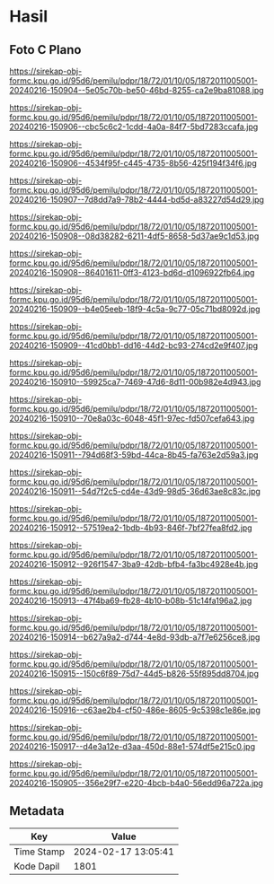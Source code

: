 # Hasil

## Foto C Plano

https://sirekap-obj-formc.kpu.go.id/95d6/pemilu/pdpr/18/72/01/10/05/1872011005001-20240216-150904--5e05c70b-be50-46bd-8255-ca2e9ba81088.jpg

https://sirekap-obj-formc.kpu.go.id/95d6/pemilu/pdpr/18/72/01/10/05/1872011005001-20240216-150906--cbc5c6c2-1cdd-4a0a-84f7-5bd7283ccafa.jpg

https://sirekap-obj-formc.kpu.go.id/95d6/pemilu/pdpr/18/72/01/10/05/1872011005001-20240216-150906--4534f95f-c445-4735-8b56-425f194f34f6.jpg

https://sirekap-obj-formc.kpu.go.id/95d6/pemilu/pdpr/18/72/01/10/05/1872011005001-20240216-150907--7d8dd7a9-78b2-4444-bd5d-a83227d54d29.jpg

https://sirekap-obj-formc.kpu.go.id/95d6/pemilu/pdpr/18/72/01/10/05/1872011005001-20240216-150908--08d38282-6211-4df5-8658-5d37ae9c1d53.jpg

https://sirekap-obj-formc.kpu.go.id/95d6/pemilu/pdpr/18/72/01/10/05/1872011005001-20240216-150908--86401611-0ff3-4123-bd6d-d1096922fb64.jpg

https://sirekap-obj-formc.kpu.go.id/95d6/pemilu/pdpr/18/72/01/10/05/1872011005001-20240216-150909--b4e05eeb-18f9-4c5a-9c77-05c71bd8092d.jpg

https://sirekap-obj-formc.kpu.go.id/95d6/pemilu/pdpr/18/72/01/10/05/1872011005001-20240216-150909--41cd0bb1-dd16-44d2-bc93-274cd2e9f407.jpg

https://sirekap-obj-formc.kpu.go.id/95d6/pemilu/pdpr/18/72/01/10/05/1872011005001-20240216-150910--59925ca7-7469-47d6-8d11-00b982e4d943.jpg

https://sirekap-obj-formc.kpu.go.id/95d6/pemilu/pdpr/18/72/01/10/05/1872011005001-20240216-150910--70e8a03c-6048-45f1-97ec-fd507cefa643.jpg

https://sirekap-obj-formc.kpu.go.id/95d6/pemilu/pdpr/18/72/01/10/05/1872011005001-20240216-150911--794d68f3-59bd-44ca-8b45-fa763e2d59a3.jpg

https://sirekap-obj-formc.kpu.go.id/95d6/pemilu/pdpr/18/72/01/10/05/1872011005001-20240216-150911--54d7f2c5-cd4e-43d9-98d5-36d63ae8c83c.jpg

https://sirekap-obj-formc.kpu.go.id/95d6/pemilu/pdpr/18/72/01/10/05/1872011005001-20240216-150912--57519ea2-1bdb-4b93-846f-7bf27fea8fd2.jpg

https://sirekap-obj-formc.kpu.go.id/95d6/pemilu/pdpr/18/72/01/10/05/1872011005001-20240216-150912--926f1547-3ba9-42db-bfb4-fa3bc4928e4b.jpg

https://sirekap-obj-formc.kpu.go.id/95d6/pemilu/pdpr/18/72/01/10/05/1872011005001-20240216-150913--47f4ba69-fb28-4b10-b08b-51c14fa196a2.jpg

https://sirekap-obj-formc.kpu.go.id/95d6/pemilu/pdpr/18/72/01/10/05/1872011005001-20240216-150914--b627a9a2-d744-4e8d-93db-a7f7e6256ce8.jpg

https://sirekap-obj-formc.kpu.go.id/95d6/pemilu/pdpr/18/72/01/10/05/1872011005001-20240216-150915--150c6f89-75d7-44d5-b826-55f895dd8704.jpg

https://sirekap-obj-formc.kpu.go.id/95d6/pemilu/pdpr/18/72/01/10/05/1872011005001-20240216-150916--c63ae2b4-cf50-486e-8605-9c5398c1e86e.jpg

https://sirekap-obj-formc.kpu.go.id/95d6/pemilu/pdpr/18/72/01/10/05/1872011005001-20240216-150917--d4e3a12e-d3aa-450d-88e1-574df5e215c0.jpg

https://sirekap-obj-formc.kpu.go.id/95d6/pemilu/pdpr/18/72/01/10/05/1872011005001-20240216-150905--356e29f7-e220-4bcb-b4a0-56edd96a722a.jpg


## Metadata

| Key        | Value               |
| ---------- | ------------------- |
| Time Stamp | 2024-02-17 13:05:41 |
| Kode Dapil | 1801                |



